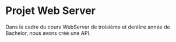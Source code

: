 # Projet Web Server
Dans le cadre du cours WebServer de troisième et denière année de Bachelor, nous avons créé une API.